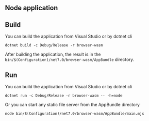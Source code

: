 ## Node application

## Build

You can build the application from Visual Studio or by dotnet cli

```
dotnet build -c Debug/Release -r browser-wasm
```

After building the application, the result is in the `bin/$(Configuration)/net7.0/browser-wasm/AppBundle` directory.

## Run

You can build the application from Visual Studio or by dotnet cli

```
dotnet run -c Debug/Release -r browser-wasm -- -h=node
```

Or you can start any static file server from the AppBundle directory

```
node bin/$(Configuration)/net7.0/browser-wasm/AppBundle/main.mjs
```